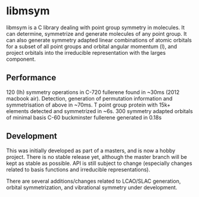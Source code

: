 # libmsym

libmsym is a C library dealing with point group symmetry in molecules. It can determine, symmetrize and generate molecules of any point group. It can also generate symmetry adapted linear combinations of atomic orbitals for a subset of all point groups and orbital angular momentum (l), and project orbitals into the irreducible representation with the larges component.

## Performance

120 (Ih) symmetry operations in C-720 fullerene found in ~30ms (2012 macbook air).
Detection, generation of permutation information and symmetrisation of above in ~70ms.
T point group protein with 15k+ elements detected and symmetrized in ~6s.
300 symmetry adapted orbitals of minimal basis C-60 buckminster fullerene generated in 0.18s

## Development

This was initially developed as part of a masters, and is now a hobby project.
There is no stable release yet, although the master branch will be kept as stable as possible.
API is still subject to change (especially changes related to basis functions and irreducible representations).

There are several additions/changes related to LCAO/SLAC generation, orbital symmetrization, and vibrational symmetry under development.


